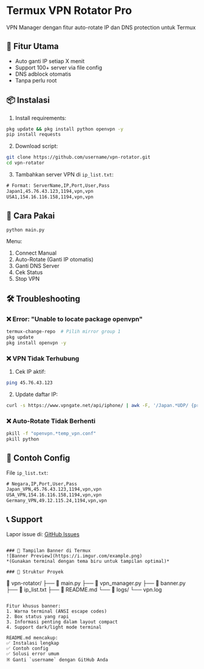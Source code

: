 # Termux VPN Rotator Pro

VPN Manager dengan fitur auto-rotate IP dan DNS protection untuk Termux

## 🚀 Fitur Utama
- Auto ganti IP setiap X menit
- Support 100+ server via file config
- DNS adblock otomatis
- Tanpa perlu root

## 📦 Instalasi
1. Install requirements:
```bash
pkg update && pkg install python openvpn -y
pip install requests
```

2. Download script:
```bash
git clone https://github.com/username/vpn-rotator.git
cd vpn-rotator
```

3. Tambahkan server VPN di `ip_list.txt`:
```txt
# Format: ServerName,IP,Port,User,Pass
Japan1,45.76.43.123,1194,vpn,vpn
USA1,154.16.116.158,1194,vpn,vpn
```

## 🎯 Cara Pakai
```bash
python main.py
```
Menu:
1. Connect Manual
2. Auto-Rotate (Ganti IP otomatis)
3. Ganti DNS Server
4. Cek Status
5. Stop VPN

## 🛠️ Troubleshooting
### ❌ Error: "Unable to locate package openvpn"
```bash
termux-change-repo  # Pilih mirror group 1
pkg update
pkg install openvpn -y
```

### ❌ VPN Tidak Terhubung
1. Cek IP aktif:
```bash
ping 45.76.43.123
```
2. Update daftar IP:
```bash
curl -s https://www.vpngate.net/api/iphone/ | awk -F, '/Japan.*UDP/ {print $1,$14,$3}' >> ip_list.txt
```

### ❌ Auto-Rotate Tidak Berhenti
```bash
pkill -f "openvpn.*temp_vpn.conf"
pkill python
```

## 📌 Contoh Config
File `ip_list.txt`:
```txt
# Negara,IP,Port,User,Pass
Japan_VPN,45.76.43.123,1194,vpn,vpn
USA_VPN,154.16.116.158,1194,vpn,vpn
Germany_VPN,49.12.115.24,1194,vpn,vpn
```

## 📞 Support
Lapor issue di: [GitHub Issues](https://github.com/username/vpn-rotator/issues)
```

### 🎨 Tampilan Banner di Termux
![Banner Preview](https://i.imgur.com/example.png)  
*(Gunakan terminal dengan tema biru untuk tampilan optimal)*

### 🔧 Struktur Proyek
```
📂 vpn-rotator/
├── 📄 main.py
├── 📄 vpn_manager.py
├── 📄 banner.py
├── 📄 ip_list.txt
├── 📄 README.md
└── 📂 logs/
     └── vpn.log
```

Fitur khusus banner:
1. Warna terminal (ANSI escape codes)
2. Box status yang rapi
3. Informasi penting dalam layout compact
4. Support dark/light mode terminal

README.md mencakup:
✅ Instalasi lengkap  
✅ Contoh config  
✅ Solusi error umum  
※ Ganti `username` dengan GitHub Anda
